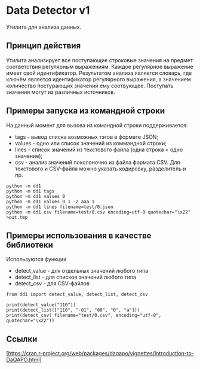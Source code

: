 # Data Detector v1
Утилита для анализа данных.

## Принцип действия
Утилита анализирует все поступающие строковые значения на предмет соответствия регулярным выражениям.
Каждое регулярное выражение имеет свой идентификатор.
Результатом анализа является словарь, где ключём является идентификатор регулярного выражения,
а значением количество постурающих значений ему соотвующее.
Поступать значения могут из различных источников.


## Примеры запуска из командной строки
На данный момент для вызова из командной строки поддерживается:
* tags - вывод списка возможных тэгов в формате JSON;
* values - одно или список значений из коммандной строки;
* lines - список значений из текстового файла (одна строка = одно значение);
* csv - анализ значений поколоночно из файла формата CSV.
Для текстового и CSV-файла можно указать кодировку, разделитель и пр.
```
python -m dd1
python -m dd1 tags
python -m dd1 values 0
python -m dd1 values 0 1 -2 aaa 1
python -m dd1 lines filename=test/0.json
python -m dd1 csv filename=test/0.csv encoding=utf-8 quotechar="\x22" >out.tmp
```

## Примеры использования в качестве библиотеки
Используются функции
* detect_value - для отдельных значений любого типа
* detect_list - для списков значений любого типа
* detect_csv - для CSV-файлов

```
from dd1 import detect_value, detect_list, detect_csv

print(detect_value("110"))
print(detect_list(["110", "-01", "00", "0", "a"]))
print(detect_csv( filename="test/0.csv", encoding="utf-8", quotechar="\x22"))
```
## Ссылки
[https://cran.r-project.org/web/packages/daqapo/vignettes/Introduction-to-DaQAPO.html]
